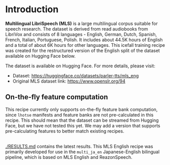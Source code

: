 # Introduction



**Multilingual LibriSpeech (MLS)** is a large multilingual corpus suitable for speech research. The dataset is derived from read audiobooks from LibriVox and consists of 8 languages - English, German, Dutch, Spanish, French, Italian, Portuguese, Polish. It includes about 44.5K hours of English and a total of about 6K hours for other languages. This icefall training recipe was created for the restructured version of the English split of the dataset available on Hugging Face below.


The dataset is available on Hugging Face. For more details, please visit:

- Dataset: https://huggingface.co/datasets/parler-tts/mls_eng
- Original MLS dataset link: https://www.openslr.org/94


## On-the-fly feature computation

This recipe currently only supports on-the-fly feature bank computation, since `lhotse` manifests and feature banks are not pre-calculated in this recipe. This should mean that the dataset can be streamed from Hugging Face, but we have not tested this yet. We may add a version that supports pre-calculating features to better match existing recipes.\
<br>

[./RESULTS.md](./RESULTS.md) contains the latest results. This MLS English recipe was primarily developed for use in the ```multi_ja_en``` Japanese-English bilingual pipeline, which is based on MLS English and ReazonSpeech.
